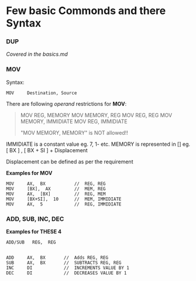 # Few basic Commonds and there Syntax

### DUP
_Covered in the basics.md_

### MOV
Syntax:
```
MOV     Destination, Source
```
There are following _operand_ restrictions for **MOV**:
> MOV   REG,  MEMORY
> MOV   MEMORY,  REG
> MOV   REG,  REG
> MOV   MEMORY, IMMIDIATE
> MOV   REG, IMMIDIATE
>
> "MOV   MEMORY, MEMORY"  is  NOT  allowed!!

IMMIDIATE is a constant value  eg. 7, 1- etc.
MEMORY is represented in []  eg. [ BX ] , [ BX + SI ] + Displacement

Displacement can be defined as per the requirement

**Examples for MOV**
```
MOV     AX,  BX           //  REG, REG
MOV     [BX],  AX         //  MEM, REG
MOV     AX,  [BX]         //  REG, MEM
MOV     [BX+SI],  10      //  MEM, IMMIDIATE
MOV     AX,  5            //  REG, IMMIDIATE
```

### ADD, SUB, INC, DEC
**Examples for THESE 4**
```
ADD/SUB   REG,  REG


ADD     AX,  BX       //  Adds REG, REG
SUB     AX,  BX       //  SUBTRACTS REG, REG
INC     DI            //  INCREMENTS VALUE BY 1
DEC     DI            //  DECREASES VALUE BY 1
```
